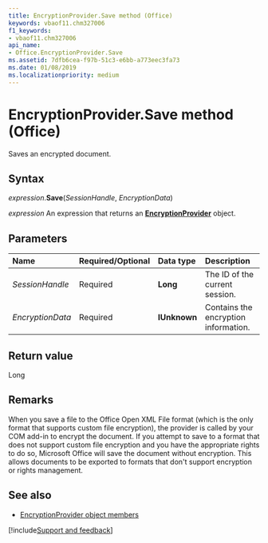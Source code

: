 ```yaml
---
title: EncryptionProvider.Save method (Office)
keywords: vbaof11.chm327006
f1_keywords:
- vbaof11.chm327006
api_name:
- Office.EncryptionProvider.Save
ms.assetid: 7dfb6cea-f97b-51c3-e6bb-a773eec3fa73
ms.date: 01/08/2019
ms.localizationpriority: medium
---
```



# EncryptionProvider.Save method (Office)

Saves an encrypted document.


## Syntax

_expression_.**Save**(_SessionHandle_, _EncryptionData_)

_expression_ An expression that returns an **[EncryptionProvider](Office.EncryptionProvider.md)** object.


## Parameters

|Name|Required/Optional|Data type|Description|
|:-----|:-----|:-----|:-----|
| _SessionHandle_|Required|**Long**|The ID of the current session.|
| _EncryptionData_|Required|**IUnknown**|Contains the encryption information.|

## Return value

Long


## Remarks

When you save a file to the Office Open XML File format (which is the only format that supports custom file encryption), the provider is called by your COM add-in to encrypt the document. If you attempt to save to a format that does not support custom file encryption and you have the appropriate rights to do so, Microsoft Office will save the document without encryption. This allows documents to be exported to formats that don't support encryption or rights management.


## See also

- [EncryptionProvider object members](overview/library-reference/encryptionprovider-members-office.md)

[!include[Support and feedback](~/includes/feedback-boilerplate.md)]